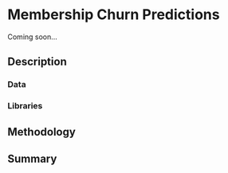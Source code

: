 # Membership Churn Predictions

Coming soon...


## Description


### Data


### Libraries


## Methodology


## Summary 
